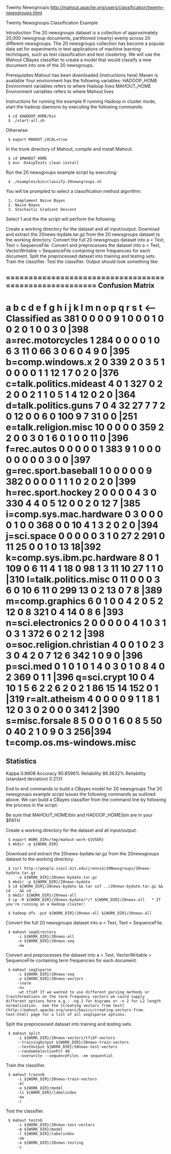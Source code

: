Twenty Newsgroups http://mahout.apache.org/users/classification/twenty-newsgroups.html

Twenty Newsgroups Classification Example

Introduction
The 20 newsgroups dataset is a collection of approximately 20,000 newsgroup documents, partitioned (nearly) evenly across 20 different newsgroups. The 20 newsgroups collection has become a popular data set for experiments in text applications of machine learning techniques, such as text classification and text clustering. We will use the Mahout CBayes classifier to create a model that would classify a new document into one of the 20 newsgroups.


Prerequisites
Mahout has been downloaded (instructions here)
Maven is available
Your environment has the following variables:
HADOOP_HOME Environment variables refers to where Hadoop lives
MAHOUT_HOME Environment variables refers to where Mahout lives

Instructions for running the example
If running Hadoop in cluster mode, start the hadoop daemons by executing the following commands:

     $ cd $HADOOP_HOME/bin
     $ ./start-all.sh
Otherwise:

     $ export MAHOUT_LOCAL=true
In the trunk directory of Mahout, compile and install Mahout:

     $ cd $MAHOUT_HOME
     $ mvn -DskipTests clean install
Run the 20 newsgroups example script by executing:

     $ ./examples/bin/classify-20newsgroups.sh
You will be prompted to select a classification method algorithm:

     1. Complement Naive Bayes
     2. Naive Bayes
     3. Stochastic Gradient Descent
Select 1 and the the script will perform the following:

Create a working directory for the dataset and all input/output.
Download and extract the 20news-bydate.tar.gz from the 20 newsgroups dataset to the working directory.
Convert the full 20 newsgroups dataset into a < Text, Text > SequenceFile.
Convert and preprocesses the dataset into a < Text, VectorWritable > SequenceFile containing term frequencies for each document.
Split the preprocessed dataset into training and testing sets.
Train the classifier.
Test the classifier.
Output should look something like:

=======================================================
Confusion Matrix
-------------------------------------------------------
 a  b  c  d  e  f  g  h  i  j  k  l  m  n  o  p  q  r  s  t <--Classified as
381 0  0  0  0  9  1  0  0  0  1  0  0  2  0  1  0  0  3  0 |398 a=rec.motorcycles
 1 284 0  0  0  0  1  0  6  3  11 0  66 3  0  6  0  4  9  0 |395 b=comp.windows.x
 2  0 339 2  0  3  5  1  0  0  0  0  1  1  12 1  7  0  2  0 |376 c=talk.politics.mideast
 4  0  1 327 0  2  2  0  0  2  1  1  0  5  1  4  12 0  2  0 |364 d=talk.politics.guns
 7  0  4  32 27 7  7  2  0  12 0  0  6  0 100 9  7  31 0  0 |251 e=talk.religion.misc
 10 0  0  0  0 359 2  2  0  0  3  0  1  6  0  1  0  0  11 0 |396 f=rec.autos
 0  0  0  0  0  1 383 9  1  0  0  0  0  0  0  0  0  3  0  0 |397 g=rec.sport.baseball
 1  0  0  0  0  0  9 382 0  0  0  0  1  1  1  0  2  0  2  0 |399 h=rec.sport.hockey
 2  0  0  0  0  4  3  0 330 4  4  0  5  12 0  0  2  0  12 7 |385 i=comp.sys.mac.hardware
 0  3  0  0  0  0  1  0  0 368 0  0  10 4  1  3  2  0  2  0 |394 j=sci.space
 0  0  0  0  0  3  1  0  27 2 291 0  11 25 0  0  1  0  13 18|392 k=comp.sys.ibm.pc.hardware
 8  0  1 109 0  6  11 4  1  18 0  98 1  3  11 10 27 1  1  0 |310 l=talk.politics.misc
 0  11 0  0  0  3  6  0  10 6  11 0 299 13 0  2  13 0  7  8 |389 m=comp.graphics
 6  0  1  0  0  4  2  0  5  2  12 0  8 321 0  4  14 0  8  6 |393 n=sci.electronics
 2  0  0  0  0  0  4  1  0  3  1  0  3  1 372 6  0  2  1  2 |398 o=soc.religion.christian
 4  0  0  1  0  2  3  3  0  4  2  0  7  12 6 342 1  0  9  0 |396 p=sci.med
 0  1  0  1  0  1  4  0  3  0  1  0  8  4  0  2 369 0  1  1 |396 q=sci.crypt
 10 0  4  10 1  5  6  2  2  6  2  0  2  1 86 15 14 152 0  1 |319 r=alt.atheism
 4  0  0  0  0  9  1  1  8  1  12 0  3  0  2  0  0  0 341 2 |390 s=misc.forsale
 8  5  0  0  0  1  6  0  8  5  50 0  40 2  1  0  9  0  3 256|394 t=comp.os.ms-windows.misc
=======================================================
Statistics
-------------------------------------------------------
Kappa                                       0.8808
Accuracy                                   90.8596%
Reliability                                86.3632%
Reliability (standard deviation)            0.2131

End to end commands to build a CBayes model for 20 newsgroups
The 20 newsgroups example script issues the following commands as outlined above. We can build a CBayes classifier from the command line by following the process in the script:

Be sure that MAHOUT_HOME/bin and HADOOP_HOME/bin are in your $PATH

Create a working directory for the dataset and all input/output.

     $ export WORK_DIR=/tmp/mahout-work-${USER}
     $ mkdir -p ${WORK_DIR}
Download and extract the 20news-bydate.tar.gz from the 20newsgroups dataset to the working directory.

     $ curl http://people.csail.mit.edu/jrennie/20Newsgroups/20news-bydate.tar.gz 
         -o ${WORK_DIR}/20news-bydate.tar.gz
     $ mkdir -p ${WORK_DIR}/20news-bydate
     $ cd ${WORK_DIR}/20news-bydate && tar xzf ../20news-bydate.tar.gz && cd .. && cd ..
     $ mkdir ${WORK_DIR}/20news-all
     $ cp -R ${WORK_DIR}/20news-bydate/*/* ${WORK_DIR}/20news-all   * If you're running on a Hadoop cluster:
 
     $ hadoop dfs -put ${WORK_DIR}/20news-all ${WORK_DIR}/20news-all
Convert the full 20 newsgroups dataset into a < Text, Text > SequenceFile.

     $ mahout seqdirectory 
         -i ${WORK_DIR}/20news-all 
         -o ${WORK_DIR}/20news-seq 
         -ow
Convert and preprocesses the dataset into a < Text, VectorWritable > SequenceFile containing term frequencies for each document.

     $ mahout seq2sparse 
         -i ${WORK_DIR}/20news-seq 
         -o ${WORK_DIR}/20news-vectors
         -lnorm 
         -nv 
         -wt tfidf If we wanted to use different parsing methods or transformations on the term frequency vectors we could supply different options here e.g.: -ng 2 for bigrams or -n 2 for L2 length normalization.  See the [Creating vectors from text](http://mahout.apache.org/users/basics/creating-vectors-from-text.html) page for a list of all seq2sparse options.   
Split the preprocessed dataset into training and testing sets.

     $ mahout split 
         -i ${WORK_DIR}/20news-vectors/tfidf-vectors 
         --trainingOutput ${WORK_DIR}/20news-train-vectors 
         --testOutput ${WORK_DIR}/20news-test-vectors  
         --randomSelectionPct 40 
         --overwrite --sequenceFiles -xm sequential
Train the classifier.

     $ mahout trainnb 
         -i ${WORK_DIR}/20news-train-vectors
         -el  
         -o ${WORK_DIR}/model 
         -li ${WORK_DIR}/labelindex 
         -ow 
         -c
Test the classifier.

     $ mahout testnb 
         -i ${WORK_DIR}/20news-test-vectors
         -m ${WORK_DIR}/model 
         -l ${WORK_DIR}/labelindex 
         -ow 
         -o ${WORK_DIR}/20news-testing 
         -c